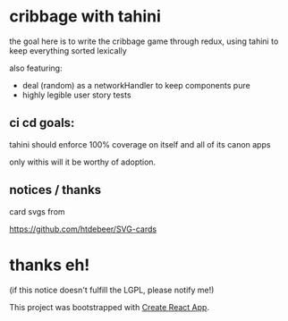 # cribbage with tahini

the goal here is to write the cribbage game through redux, using tahini to keep everything sorted lexically

also featuring:

- deal (random) as a networkHandler to keep components pure
- highly legible user story tests


## ci cd goals:

tahini should enforce 100% coverage on itself and all of its canon apps

only withis will it be worthy of adoption.


## notices / thanks

card svgs from

https://github.com/htdebeer/SVG-cards

# thanks eh!

(if this notice doesn't fulfill the LGPL, please notify me!)

This project was bootstrapped with [Create React App](https://github.com/facebookincubator/create-react-app).